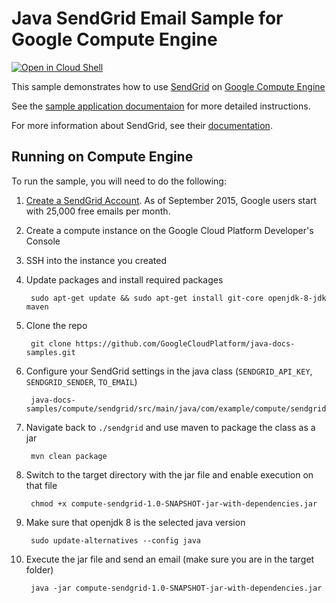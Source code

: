 # Java SendGrid Email Sample for Google Compute Engine

<a href="https://console.cloud.google.com/cloudshell/open?git_repo=https://github.com/GoogleCloudPlatform/java-docs-samples&page=editor&open_in_editor=compute/sendgrid/README.md">
<img alt="Open in Cloud Shell" src ="http://gstatic.com/cloudssh/images/open-btn.png"></a>

This sample demonstrates how to use [SendGrid](https://www.sendgrid.com) on
[Google Compute Engine](https://cloud.google.com/compute/)

See the [sample application documentaion][sample-docs] for more detailed
instructions.

For more information about SendGrid, see their
[documentation](https://sendgrid.com/docs/User_Guide/index.html).

[sample-docs]: https://cloud.google.com/compute/docs/tutorials/sending-mail/using-sendgrid

## Running on Compute Engine

To run the sample, you will need to do the following:

1. [Create a SendGrid Account](http://sendgrid.com/partner/google). As of
   September 2015, Google users start with 25,000 free emails per month.
1. Create a compute instance on the Google Cloud Platform Developer's Console
1. SSH into the instance you created
1. Update packages and install required packages

        sudo apt-get update && sudo apt-get install git-core openjdk-8-jdk maven

1. Clone the repo

        git clone https://github.com/GoogleCloudPlatform/java-docs-samples.git

1. Configure your SendGrid settings in the java class (`SENDGRID_API_KEY`,
   `SENDGRID_SENDER`, `TO_EMAIL`)

        java-docs-samples/compute/sendgrid/src/main/java/com/example/compute/sendgrid/SendEmailServlet.java

1. Navigate back to `./sendgrid` and use maven to package the class as a jar

        mvn clean package

1. Switch to the target directory with the jar file and enable execution on that file

        chmod +x compute-sendgrid-1.0-SNAPSHOT-jar-with-dependencies.jar

1. Make sure that openjdk 8 is the selected java version

        sudo update-alternatives --config java

1. Execute the jar file and send an email (make sure you are in the target folder)

        java -jar compute-sendgrid-1.0-SNAPSHOT-jar-with-dependencies.jar
